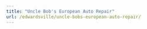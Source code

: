 ```yaml
---
title: "Uncle Bob's European Auto Repair"
url: /edwardsville/uncle-bobs-european-auto-repair/
---
```

